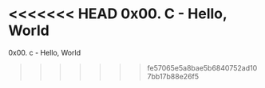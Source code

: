 <<<<<<< HEAD
0x00. C - Hello, World
=======
0x00. c - Hello, World
>>>>>>> fe57065e5a8bae5b6840752ad107bb17b88e26f5
